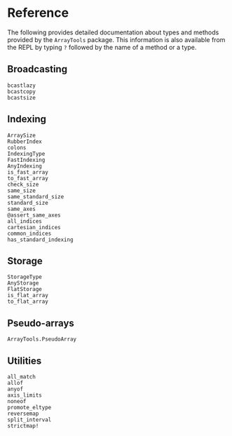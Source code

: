 # Reference

The following provides detailed documentation about types and methods provided
by the `ArrayTools` package. This information is also available from the REPL
by typing `?` followed by the name of a method or a type.


## Broadcasting

```@docs
bcastlazy
bcastcopy
bcastsize
```

## Indexing

```@docs
ArraySize
RubberIndex
colons
IndexingType
FastIndexing
AnyIndexing
is_fast_array
to_fast_array
check_size
same_size
same_standard_size
standard_size
same_axes
@assert_same_axes
all_indices
cartesian_indices
common_indices
has_standard_indexing
```

## Storage

```@docs
StorageType
AnyStorage
FlatStorage
is_flat_array
to_flat_array
```

## Pseudo-arrays

```@docs
ArrayTools.PseudoArray
```


## Utilities

```@docs
all_match
allof
anyof
axis_limits
noneof
promote_eltype
reversemap
split_interval
strictmap!
```
